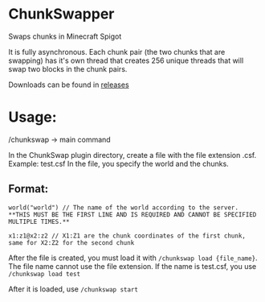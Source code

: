 # ChunkSwapper
Swaps chunks in Minecraft Spigot

It is fully asynchronous. Each chunk pair (the two chunks that are swapping) has it's own thread that creates 256 unique threads that will swap two blocks in the chunk pairs.

Downloads can be found in [releases](https://github.com/Fernthedev/ChunkSwapper/releases)

# Usage:
/chunkswap -> main command

In the ChunkSwap plugin directory, create a file with the file extension .csf. Example: test.csf
In the file, you specify the world and the chunks.
## Format:
```
world("world") // The name of the world according to the server. **THIS MUST BE THE FIRST LINE AND IS REQUIRED AND CANNOT BE SPECIFIED MULTIPLE TIMES.**

x1:z1@x2:z2 // X1:Z1 are the chunk coordinates of the first chunk, same for X2:Z2 for the second chunk
```

After the file is created, you must load it with `/chunkswap load {file_name}`. The file name cannot use the file extension. If the name is test.csf, you use `/chunkswap load test`

After it is loaded, use `/chunkswap start`
